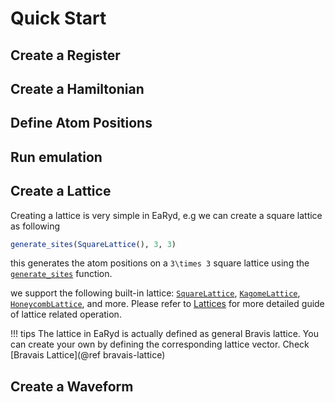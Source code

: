 # Quick Start

## Create a Register

## Create a Hamiltonian

## Define Atom Positions

## Run emulation

## Create a Lattice

Creating a lattice is very simple in EaRyd, e.g we can create a square lattice as following

```julia
generate_sites(SquareLattice(), 3, 3)
```

this generates the atom positions on a ``3\times 3`` square lattice using the [`generate_sites`](@ref)
function.

we support the following built-in lattice: [`SquareLattice`](@ref), [`KagomeLattice`](@ref), [`HoneycombLattice`](@ref), and more. Please refer to [Lattices](@ref) for more detailed guide of lattice related operation.

!!! tips
    The lattice in EaRyd is actually defined as general Bravis lattice. You can create
    your own by defining the corresponding lattice vector. Check [Bravais Lattice](@ref bravais-lattice)

## Create a Waveform


